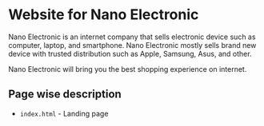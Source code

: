 # Website for Nano Electronic

Nano Electronic is an internet company that sells electronic device such as computer, laptop, and smartphone. Nano Electronic mostly sells brand new device with trusted distribution such as Apple, Samsung, Asus, and other. 

Nano Electronic will bring you the best shopping experience on internet.

## Page wise description

* `index.html` - Landing page